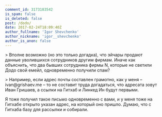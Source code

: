 ```yaml
---
comment_id: 3173183542
is_spam: false
is_deleted: false
post: /dodo/
date: 2017-02-24T18:09:40Z
author_fullname: 'Igor Shevchenko'
author_nickname: 'igor__shevchenko'
author_is_anon: false
---
```


<p>&gt; Вполне возможно (но это только догадка), что эйчары продают данные уволившихся сотрудников другим фирмам. Иначе как объяснить, что два бывших сотрудника фирмы N, которые не светили Додо свой емейл, одновременно получили спам?</p><p>&gt; Например, если адрес почты составлен грамотно, как у меня – ivan@grishaev.me – то не составит труда догадаться, что адресата зовут Иван Гришаев, а ссылки на Гитхаб и Линкед Ин будут первыми.</p><p>Я тоже получил такое письмо одновременно с вами, и у меня тоже на Гитхабе открыто указан адрес, на который оно пришло. Думаю, что с Гитхаба базу для рассылки и собирали.</p>
